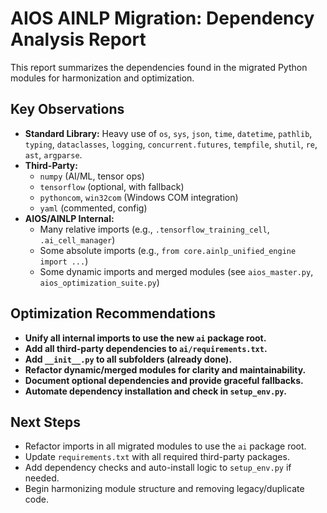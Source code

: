 # AIOS AINLP Migration: Dependency Analysis Report

This report summarizes the dependencies found in the migrated Python modules for harmonization and optimization.

## Key Observations
- **Standard Library:** Heavy use of `os`, `sys`, `json`, `time`, `datetime`, `pathlib`, `typing`, `dataclasses`, `logging`, `concurrent.futures`, `tempfile`, `shutil`, `re`, `ast`, `argparse`.
- **Third-Party:**
  - `numpy` (AI/ML, tensor ops)
  - `tensorflow` (optional, with fallback)
  - `pythoncom`, `win32com` (Windows COM integration)
  - `yaml` (commented, config)
- **AIOS/AINLP Internal:**
  - Many relative imports (e.g., `.tensorflow_training_cell`, `.ai_cell_manager`)
  - Some absolute imports (e.g., `from core.ainlp_unified_engine import ...`)
  - Some dynamic imports and merged modules (see `aios_master.py`, `aios_optimization_suite.py`)

## Optimization Recommendations
- **Unify all internal imports to use the new `ai` package root.**
- **Add all third-party dependencies to `ai/requirements.txt`.**
- **Add `__init__.py` to all subfolders (already done).**
- **Refactor dynamic/merged modules for clarity and maintainability.**
- **Document optional dependencies and provide graceful fallbacks.**
- **Automate dependency installation and check in `setup_env.py`.**

## Next Steps
- Refactor imports in all migrated modules to use the `ai` package root.
- Update `requirements.txt` with all required third-party packages.
- Add dependency checks and auto-install logic to `setup_env.py` if needed.
- Begin harmonizing module structure and removing legacy/duplicate code.
